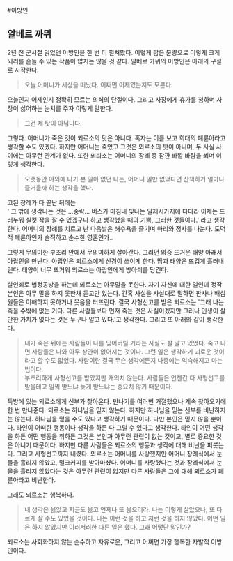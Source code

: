 #이방인  
## 알베르 까뮈 

2년 전 군시절 읽었던 이방인을 한 번 더 펼쳐봤다. 이렇게 짧은 분량으로 이렇게 크게 뇌리를 흔들 수 있는 작품이 많지는 않을 것 같다. 알베르 카뮈의 이방인은 아래의 구절로 시작한다.  
  
>오늘 어머니가 세상을 떠났다. 어쩌면 어제였는지도 모른다.

오늘인지 어제인지 정확히 모르는 의식의 단절이다. 그리고 사장에게 휴가를 청하며 사장이 싫어하는 눈치를 주자 이렇게 말한다.  

>그건 제 탓이 아닙니다.

그렇다. 어머니가 죽은 것이 뫼르소의 탓은 아니다. 혹자는 이를 보고 희대의 폐륜아라고 생각할 수도 있겠다. 하지만 어머니는 죽었고 그것은 뫼르소의 탓이 아니며, 두 사실 사이에는 아무런 관계가 없다. 또한 뫼릐소는 어머니의 장례 중 잠깐 바깥 바람을 쐬며 이렇게 생각한다.  

>오랫동안 야외에 나가 본 일이 없던 나는, 어머니 일만 없었다면 산책하기 얼마나 즐거울까 하는 생각을 했다.  

고된 장례가 다 끝난 뒤에는  
' 그 밖에 생각나는 것은 ...중략... 버스가 마침내 빛나는 알제시가지에 다다라 이제는 드러누워 실컷 잠을 잘 수 있겠구나 하고 생각했을 때의 기쁨, 그러한 것들이다.' 라고 생각한다. 어머니의 장례를 치르고 난 다음날은 해수욕을 즐기며 마리와 정사를 나눈다. 도덕적 폐륜아인가 솔직하고 순수한 영혼인가..  
  
그렇게 무의미한 부조리 안에서 무의미하게 살아간다. 그러던 와중 뜨거운 태양 아래서 아랍인을 만난다. 아랍인은 뫼르소에게 신경이 쓰이게 한다. 땀과 태양은 뜨겁게 흘러내린다. 태양이 너무 뜨거워 뫼르소는 아랍인에게 방아쇠를 당긴다.  
  
살인죄로 법정공방을 하는데 뫼르소는 아무말을 못한다. 자기 자신에 대한 일인데 정작 본인은 아무 말을 하지 못한채 듣고만 있는다. 간혹 사실을 사실대로 말하면 판사나 배심원들은 이해하지 못하거나 웃음을 터뜨린다. 결국 사형선고를 받은 뫼르소는 '그래 나는 죽을 수밖에 없는 거다. 다른 사람들보다 먼저 죽는 것은 사실이겠지만 그러나 인생이 살 만한 가치가 없다는 것은 누구나 알고 있다.'고 생각한다. 그리고 또 아래와 같이 생각한다.  

>내가 죽은 뒤에는 사람들이 나를 잊어버릴 거라는 사실도 잘 알고 있었다. 죽고 나면 사람들은 나와 아무 상관이 없어지는 것이다. 그런 일은 생각하기 괴로운 것이라고 할 수도 없었다. 사람이란 결국 무슨 생각에든지 나중에는 익숙해지고 마는 법이다.  
부조리하게 사형선고를 받았지만 개의치 않는다. 사람들은 언젠간 다 사형선고를 받을테고 일찍 받느냐 늦게 받느냐는 중요치 않기 때문이다.  
  
독방에 있는 뫼르소에게 신부가 찾아온다. 만나기를 여러번 거절했으나 계속 찾아오기에 한 번 만나준다. 뫼르소는 하나님을 믿지 않는다. 하지만 하나님을 믿는 신부를 비난하지는 않는다. 하나님을 믿을 수도 있다고 생각하기 때문이다. 다만 본인은 믿지 않을 뿐이다. 타인이 어떠한 행동이나 생각을 하든 다 그럴 수 있다고 생각한다. 타인이 어떤 생각을 하든 어떤 행동을 취하든 그것은 본인과 아무런 관련이 없는 것이고, 별로 중요한 것은 아니기 때문이다. 하지만 다른 사람들은 뫼르소의 행동과 생각에 대해 비난을 퍼붓는다. 그리고 사형선고까지 내렸다. 뫼르소는 어머니를 사랑했지만 어머니 장례식에서 눈물을 흘리지 않았고, 밀크커피를 받아마셨다. 어머니를 사랑했다는 것과 장례식에서 눈물을 흘리지 않았다는 것은 아무런 관련이 없지만 다른 사람들은 그에 대해 뫼르소가 폐륜아라고 비난한다.   
  
그래도 뫼르소는 행복하다.  
  
>내 생각은 옳았고 지금도 옳고 언제나 또 옳으리라. 나는 이렇게 살았으나, 또 다르게 살 수도 있었을 것이다. 나는 이런 것을 하고 저런 것을 하지 않았다. 어떤 일은 하지 않았지만 이러저러한 다른 일은 했다. 그래 어떻단 말인가?
  
뫼르소는 사회화하지 않는 순수하고 자유로운, 그리고 어쩌면 가장 행복한 자발적 이방인이다.  
